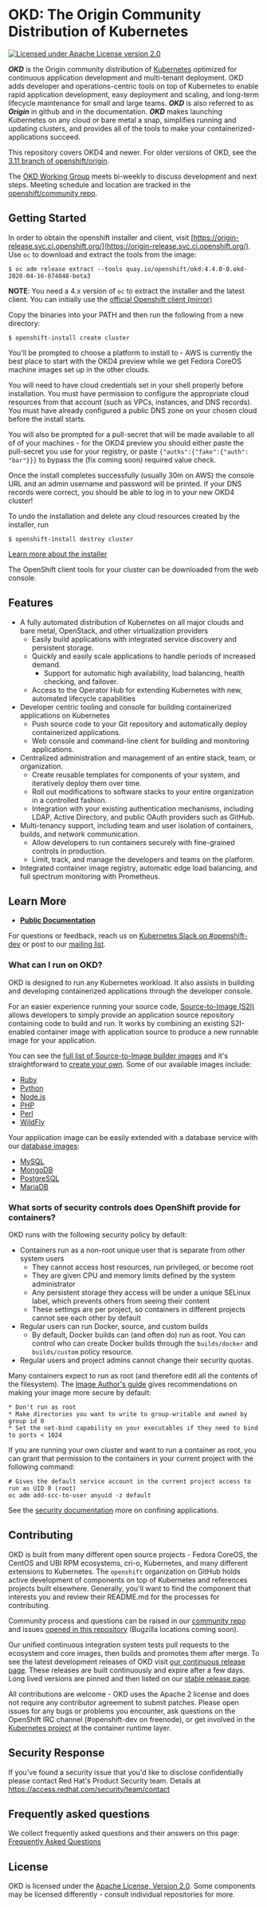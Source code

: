 OKD: The Origin Community Distribution of Kubernetes
=======================================================

[![Licensed under Apache License version 2.0](https://img.shields.io/github/license/openshift/origin.svg?maxAge=2592000)](https://www.apache.org/licenses/LICENSE-2.0)

***OKD*** is the Origin community distribution of [Kubernetes](https://kubernetes.io) optimized for continuous application development and multi-tenant deployment. OKD adds developer and operations-centric tools on top of Kubernetes to enable rapid application development, easy deployment and scaling, and long-term lifecycle maintenance for small and large teams. ***OKD*** is also referred to as ***Origin*** in github and in the documentation.  ***OKD*** makes launching Kubernetes on any cloud or bare metal a snap, simplifies running and updating clusters, and provides all of the tools to make your containerized-applications succeed.

This repository covers OKD4 and newer. For older versions of OKD, see the [3.11 branch of openshift/origin](https://github.com/openshift/origin/tree/release-3.11).

The [OKD Working Group](https://github.com/openshift/community#okd-working-group-meetings) meets bi-weekly to discuss development and next steps.  Meeting schedule and location are tracked in the [openshift/community repo](https://github.com/openshift/community/projects/1#card-28309038).


Getting Started
---------------

In order to obtain the openshift installer and client, visit [https://origin-release.svc.ci.openshift.org/](https://origin-release.svc.ci.openshift.org/).
Use `oc` to download and extract the tools from the image:

```
$ oc adm release extract --tools quay.io/openshift/okd:4.4.0-0.okd-2020-04-16-074048-beta3
```

**NOTE**: You need a 4.x version of `oc` to extract the installer and the latest client. You can initially use the [official Openshift client (mirror)](https://mirror.openshift.com/pub/openshift-v4/clients/oc/latest/linux/)

Copy the binaries into your PATH and then run the following from a new directory:

```
$ openshift-install create cluster
```

You'll be prompted to choose a platform to install to - AWS is currently the best place to start with the OKD4 preview while we get Fedora CoreOS machine images set up in the other clouds.

You will need to have cloud credentials set in your shell properly before installation. You must have permission to configure the appropriate cloud resources from that account (such as VPCs, instances, and DNS records). You must have already configured a public DNS zone on your chosen cloud before the install starts.

You will also be prompted for a pull-secret that will be made available to all of of your machines - for the OKD4 preview you should either paste the pull-secret you use for your registry, or paste `{"auths":{"fake":{"auth": "bar"}}}` to bypass the (fix coming soon) required value check.

Once the install completes successfully (usually 30m on AWS) the console URL and an admin username and password will be printed. If your DNS records were correct, you should be able to log in to your new OKD4 cluster!

To undo the installation and delete any cloud resources created by the installer, run

```
$ openshift-install destroy cluster
```

[Learn more about the installer](https://github.com/openshift/installer/blob/master/docs/user/overview.md)

The OpenShift client tools for your cluster can be downloaded from the web console.


Features
--------

* A fully automated distribution of Kubernetes on all major clouds and bare metal, OpenStack, and other virtualization providers
  * Easily build applications with integrated service discovery and persistent storage.
  * Quickly and easily scale applications to handle periods of increased demand.
    * Support for automatic high availability, load balancing, health checking, and failover.
  * Access to the Operator Hub for extending Kubernetes with new, automated lifecycle capabilities
* Developer centric tooling and console for building containerized applications on Kubernetes
  * Push source code to your Git repository and automatically deploy containerized applications.
  * Web console and command-line client for building and monitoring applications.
* Centralized administration and management of an entire stack, team, or organization.
  * Create reusable templates for components of your system, and iteratively deploy them over time.
  * Roll out modifications to software stacks to your entire organization in a controlled fashion.
  * Integration with your existing authentication mechanisms, including LDAP, Active Directory, and public OAuth providers such as GitHub.
* Multi-tenancy support, including team and user isolation of containers, builds, and network communication.
  * Allow developers to run containers securely with fine-grained controls in production.
  * Limit, track, and manage the developers and teams on the platform.
* Integrated container image registry, automatic edge load balancing, and full spectrum monitoring with Prometheus.

Learn More
----------

* **[Public Documentation](https://docs.okd.io/latest/welcome/)**

For questions or feedback, reach us on [Kubernetes Slack on #openshift-dev](https://kubernetes.slack.com/) or post to our [mailing list](https://lists.openshift.redhat.com/openshiftmm/listinfo/dev).


### What can I run on OKD?

OKD is designed to run any Kubernetes workload. It also assists in building and developing containerized applications through the developer console.

For an easier experience running your source code, [Source-to-Image (S2I)](https://github.com/openshift/source-to-image) allows developers to simply provide an application source repository containing code to build and run.  It works by combining an existing S2I-enabled container image with application source to produce a new runnable image for your application.

You can see the [full list of Source-to-Image builder images](https://docs.okd.io/latest/using_images/s2i_images/overview.html) and it's straightforward to [create your own](https://blog.openshift.com/create-s2i-builder-image/).  Some of our available images include:

  * [Ruby](https://github.com/sclorg/s2i-ruby-container)
  * [Python](https://github.com/sclorg/s2i-python-container)
  * [Node.js](https://github.com/sclorg/s2i-nodejs-container)
  * [PHP](https://github.com/sclorg/s2i-php-container)
  * [Perl](https://github.com/sclorg/s2i-perl-container)
  * [WildFly](https://github.com/openshift-s2i/s2i-wildfly)

Your application image can be easily extended with a database service with our [database images](https://docs.okd.io/latest/using_images/db_images/overview.html):

  * [MySQL](https://github.com/sclorg/mysql-container)
  * [MongoDB](https://github.com/sclorg/mongodb-container)
  * [PostgreSQL](https://github.com/sclorg/postgresql-container)
  * [MariaDB](https://github.com/sclorg/mariadb-container)

### What sorts of security controls does OpenShift provide for containers?

OKD runs with the following security policy by default:

  * Containers run as a non-root unique user that is separate from other system users
    * They cannot access host resources, run privileged, or become root
    * They are given CPU and memory limits defined by the system administrator
    * Any persistent storage they access will be under a unique SELinux label, which prevents others from seeing their content
    * These settings are per project, so containers in different projects cannot see each other by default
  * Regular users can run Docker, source, and custom builds
    * By default, Docker builds can (and often do) run as root. You can control who can create Docker builds through the `builds/docker` and `builds/custom` policy resource.
  * Regular users and project admins cannot change their security quotas.

Many containers expect to run as root (and therefore edit all the contents of the filesystem). The [Image Author's guide](https://docs.okd.io/latest/creating_images/guidelines.html#openshift-specific-guidelines) gives recommendations on making your image more secure by default:

    * Don't run as root
    * Make directories you want to write to group-writable and owned by group id 0
    * Set the net-bind capability on your executables if they need to bind to ports < 1024

If you are running your own cluster and want to run a container as root, you can grant that permission to the containers in your current project with the following command:

    # Gives the default service account in the current project access to run as UID 0 (root)
    oc adm add-scc-to-user anyuid -z default

See the [security documentation](https://docs.okd.io/latest/admin_guide/manage_scc.html) more on confining applications.


Contributing
------------

OKD is built from many different open source projects - Fedora CoreOS, the CentOS and UBI RPM ecosystems, cri-o, Kubernetes, and many different extensions to Kubernetes. The `openshift` organization on GitHub holds active development of components on top of Kubernetes and references projects built elsewhere. Generally, you'll want to find the component that interests you and review their README.md for the processes for contributing.

Community process and questions can be raised in our [community repo](https://github.com/openshift/community) and issues [opened in this repository](https://github.com/openshift/okd/issues) (Bugzilla locations coming soon).

Our unified continuous integration system tests pull requests to the ecosystem and core images, then builds and promotes them after merge. To see the latest development releases of OKD visit [our continuous release page](https://origin-release.svc.ci.openshift.org). These releases are built continuously and expire after a few days. Long lived versions are pinned and then listed on our [stable release page](https://github.com/openshift/okd/releases).

All contributions are welcome - OKD uses the Apache 2 license and does not require any contributor agreement to submit patches.  Please open issues for any bugs or problems you encounter, ask questions on the OpenShift IRC channel (#openshift-dev on freenode), or get involved in the [Kubernetes project](https://github.com/kubernetes/kubernetes) at the container runtime layer.


Security Response
-----------------
If you've found a security issue that you'd like to disclose confidentially
please contact Red Hat's Product Security team. Details at
https://access.redhat.com/security/team/contact


Frequently asked questions
--------------------------
We collect frequently asked questions and their answers on this page:
[Frequently Asked Questions](./FAQ.md)


License
-------

OKD is licensed under the [Apache License, Version 2.0](http://www.apache.org/licenses/). Some components may be licensed differently - consult individual repositories for more.
